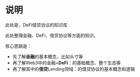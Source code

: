 # 说明

此处是，DeFi借贷协议的知识库

此处整理金融、DeFi、借贷协议等方面的知识。

核心思路是：

* 先了解**金融**的基本概念，比如头寸等
* 再了解Web3中的金融=**DeFi**：的基础概念、整个生态等
* 再了解其中的**借贷**Lending领域：的借贷协议的基本概念和逻辑
